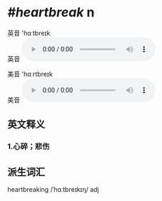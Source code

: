 # ***\#heartbreak*** n
英音 'hɑːtbreɪk  
英音
<audio src="./media/heartbreak1_AAC.aac" controls="controls"></audio>

美音 'hɑːrtbreɪk  
美音
<audio src="./media/heartbreak2_AAC.aac" controls="controls"></audio>



  

英文释义
---
### 1.**心碎；悲伤**  


派生词汇
---
heartbreaking /ˈhɑːtbreɪkɪŋ/ adj   

